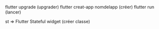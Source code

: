 flutter upgrade (upgrader)
flutter creat-app nomdelapp (créer)
flutter run (lancer)

st => Flutter Stateful widget (créer classe)


